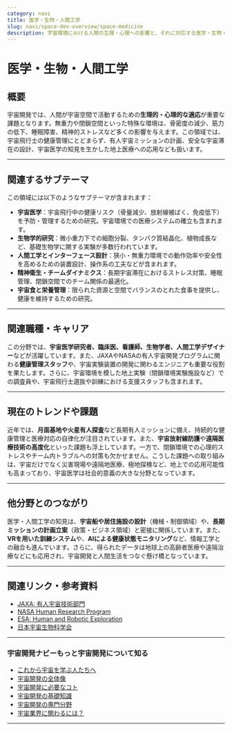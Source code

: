 ```yaml
---
category: navi
title: 医学・生物・人間工学
slug: navi/space-dev-overview/space-medicine
description: 宇宙環境における人間の生理・心理への影響と、それに対応する医学・生物・人間工学的な研究を解説。
---
```


# 医学・生物・人間工学

## 概要  

宇宙開発では、人間が宇宙空間で活動するための**生理的・心理的な適応**が重要な課題となります。無重力や閉鎖空間といった特殊な環境は、骨密度の減少、筋力の低下、睡眠障害、精神的ストレスなど多くの影響を与えます。この領域では、宇宙飛行士の健康管理にとどまらず、有人宇宙ミッションの計画、安全な宇宙滞在の設計、宇宙医学の知見を生かした地上医療への応用なども扱います。

---

## 関連するサブテーマ  

この領域には以下のようなサブテーマが含まれます：

- **宇宙医学**：宇宙飛行中の健康リスク（骨量減少、放射線被ばく、免疫低下）を予防・管理するための研究。宇宙環境での医療システムの確立も含まれます。
- **生物学的研究**：微小重力下での細胞分裂、タンパク質結晶化、植物成長など、基礎生物学に関する実験が多数行われています。
- **人間工学とインターフェース設計**：狭小・無重力環境での動作効率や安全性を高めるための装置設計、操作系の工夫などが含まれます。
- **精神衛生・チームダイナミクス**：長期宇宙滞在におけるストレス対策、睡眠管理、閉鎖空間でのチーム関係の最適化。
- **宇宙食と栄養管理**：限られた資源と空間でバランスのとれた食事を提供し、健康を維持するための研究。

---

## 関連職種・キャリア  

この分野では、**宇宙医学研究者、臨床医、看護師、生物学者、人間工学デザイナー**などが活躍しています。また、JAXAやNASAの有人宇宙開発プログラムに関わる**健康管理スタッフ**や、宇宙実験装置の開発に関わるエンジニアも重要な役割を果たします。さらに、宇宙環境を模した地上実験（閉鎖環境実験施設など）での調査員や、宇宙飛行士選抜や訓練における支援スタッフも含まれます。

---

## 現在のトレンドや課題  

近年では、**月面基地や火星有人探査**など長期有人ミッションに備え、持続的な健康管理と医療対応の自律化が注目されています。また、**宇宙放射線防護**や**遠隔医療技術の高度化**といった課題も浮上しています。一方で、閉鎖環境での心理的ストレスやチーム内トラブルへの対策も欠かせません。こうした課題への取り組みは、宇宙だけでなく災害現場や遠隔地医療、極地探検など、地上での応用可能性も高まっており、宇宙医学は社会的意義の大きな分野となっています。

---

## 他分野とのつながり  

医学・人間工学の知見は、**宇宙船や居住施設の設計**（機械・制御領域）や、**長期ミッションの計画立案**（政策・ビジネス領域）と密接に関係しています。また、**VRを用いた訓練システム**や、**AIによる健康状態モニタリング**など、情報工学との融合も進んでいます。さらに、得られたデータは地球上の高齢者医療や遠隔治療などにも応用され、宇宙開発と人間生活をつなぐ懸け橋となっています。

---

## 関連リンク・参考資料  

- [JAXA: 有人宇宙技術部門](https://humans-in-space.jaxa.jp/)
- [NASA Human Research Program](https://www.nasa.gov/hrp)
- [ESA: Human and Robotic Exploration](https://www.esa.int/Science_Exploration/Human_and_Robotic_Exploration)
- [日本宇宙生物科学会](https://www.jsbs.jp/)

---

### 宇宙開発ナビーもっと宇宙開発について知る
- [これから宇宙を学ぶ人たちへ](navi/intro-to-space-dev)
- [宇宙開発の全体像](navi/space-dev-overview)
- [宇宙開発に必要なコト](navi/what-is-needed)
- [宇宙開発の基礎知識](navi/basic-knowledge)
- [宇宙開発の専門分野](navi/region-of-expertise)
- [宇宙業界に関わるには？](navi/how-to-commit)

---